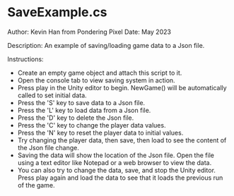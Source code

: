 # SaveExample.cs

Author: Kevin Han from Pondering Pixel
Date: May 2023

Description: 
An example of saving/loading game data to a Json file.

Instructions:
- Create an empty game object and attach this script to it.
- Open the console tab to view saving system in action.
- Press play in the Unity editor to begin. NewGame() will be automatically called to set initial data.
- Press the 'S' key to save data to a Json file.
- Press the 'L' key to load data from a Json file.
- Press the 'D' key to delete the Json file.
- Press the 'C' key to change the player data values.
- Press the 'N' key to reset the player data to initial values.
- Try changing the player data, then save, then load to see the content of the Json file change.
- Saving the data will show the location of the Json file. Open the file using a text editor like Notepad or a web browser to view the data.
- You can also try to change the data, save, and stop the Unity editor. Press play again and load the data to see that it loads the previous run of the game.
